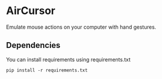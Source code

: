 # AirCursor
Emulate mouse actions on your computer with hand gestures.

## Dependencies
You can install requirements using requirements.txt 

`pip install -r requirements.txt`


